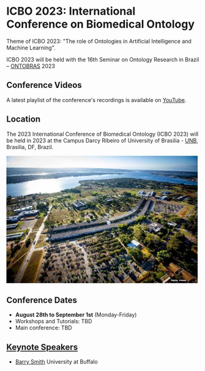 # ICBO 2023: International Conference on Biomedical Ontology

Theme of ICBO 2023: "The role of Ontologies in Artificial Intelligence and Machine Learning".

ICBO 2023 will be held with the 16th Seminar on Ontology Research in Brazil – [ONTOBRAS](https://www.inf.ufrgs.br/ontobras/) 2023 

## Conference Videos

A latest playlist of the conference's recordings is available on [YouTube](https://www.youtube.com/channel/UCUT0MwXxAFnekhsSJVmHTJw/playlists).  

<!-- ## Conference Feedback

This year's ICBO conference has ended. See this [PDF](survey/ICBO2022-survey-results-final.pdf) to see participant feedback. -->

## Location 

The 2023 International Conference of Biomedical Ontology (ICBO 2023) will be held in 2023 at the Campus Darcy Ribeiro of University of Brasilia - [UNB](https://international.unb.br), Brasilia, DF, Brazil.

![UnB](./images/unb-1.jpg)

## Conference Dates
- **August 28th to September 1st** (Monday-Friday)
- Workshops and Tutorials: TBD
- Main conference: TBD  

## [Keynote Speakers](keynote-speakers.md)
- [Barry Smith](https://www.buffalo.edu/cas/philosophy/faculty/faculty_directory/smith-b.html) University at Buffalo 


